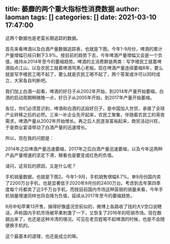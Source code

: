 title: 萎靡的两个重大指标性消费数据
author: laoman
tags: []
categories: []
date: 2021-03-10 17:47:00
---
这两个数据也是老蛮长期追踪的数据。



首先来看啤酒以及白酒产量数据追踪表，也就是下图。今年1-9月份，啤酒的累计产量增幅已经只剩下3.9%。按目前的趋势下去，今年啤酒产量增幅又会是一个负值，维持从2014年至今的萎缩趋势。啤酒的主消费群是两类：写字楼民工就着啤酒指点江山，以及农民工就着啤酒骂黑心老板。现在啤酒产量连续萎缩8年，要么就是写字楼民工喝不起了，要么就是农民工喝不起了，两个答案或许可以同时成立，大家各自判断吧。



我们加上白酒一起看，啤酒的好日子从2002年开始，到2014年产量开始萎缩。白酒的启动周期稍微晚一点，好日子从2005年开始，到2017年产量开始萎缩。







各位，你们必须意识到，啤酒和白酒的这段好日子，是中国加入世贸，承接了全球产业转移之后的必然。三来一补企业先开起来，农民工聚集，伴随着农民工的宵夜需求，啤酒产量从2002年开始增长。再之后人民逐渐富裕起来，商贸活动兴旺，于是商业宴请带动了白酒产量的迅速增长。


所以，现在我的问题是：

2014年之后啤酒产量迅速萎缩，2017年之后白酒产量迅速萎缩，以及今年这两种产品产量增速的坚定下滑，眼看也是要变成红色的负值。

请问，这背后的原因，又是什么呢？


手机销量数据，也就是下图2。今年1-9月，手机销售增幅8.7%。单9月份国内卖了2200万台手机，也是显著低于2020年9月份的2400万台。考虑到去年第四季度每个月都卖了近3千万台手机，而按目前国内市场这种孱弱的销量来看，今年手机销量增速同样也将会降为负值，延续从2017年至今的萎缩趋势。






9月中旬苹果13开售，搞得好像盛况空前似的，微博上各路收了钱的大V空口说瞎话，声称国内手机市场被苹果刺激了一下，又恢复了2016年的旺销市场。现在数据出来了，也还是这种冷清的境况。可见在老百姓喝不起啤酒的时候，也是不会随便换手机的。



这个最基本的道理，也还是成立的嘛。